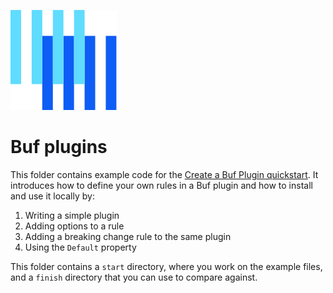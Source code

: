 ![The Buf logo](https://raw.githubusercontent.com/bufbuild/buf-examples/main/.github/buf-logo.svg)

# Buf plugins

This folder contains example code for the [Create a Buf Plugin quickstart][docs].
It introduces how to define your own rules in a Buf plugin and how to install and use it locally by:

1. Writing a simple plugin
2. Adding options to a rule
3. Adding a breaking change rule to the same plugin
4. Using the `Default` property

This folder contains a `start` directory, where you work on the example files, and a `finish` directory that you can use to compare against.

[docs]: https://buf.build/docs/cli/buf-plugins/tutorial-create-buf-plugin/
